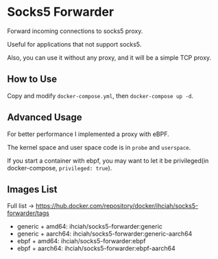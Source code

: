 # Socks5 Forwarder

Forward incoming connections to socks5 proxy.

Useful for applications that not support socks5.

Also, you can use it without any proxy, and it will be a simple TCP proxy.

## How to Use
Copy and modify `docker-compose.yml`, then `docker-compose up -d`.

## Advanced Usage
For better performance I implemented a proxy with eBPF.

The kernel space and user space code is in `probe` and `userspace`.

If you start a container with ebpf, you may want to let it be privileged(in docker-compose, `privileged: true`).

## Images List
Full list -> https://hub.docker.com/repository/docker/ihciah/socks5-forwarder/tags

- generic + amd64: ihciah/socks5-forwarder:generic
- generic + aarch64: ihciah/socks5-forwarder:generic-aarch64
- ebpf + amd64: ihciah/socks5-forwarder:ebpf
- ebpf + aarch64: ihciah/socks5-forwarder:ebpf-aarch64
